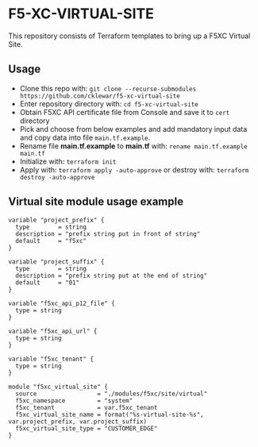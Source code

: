 # F5-XC-VIRTUAL-SITE
This repository consists of Terraform templates to bring up a F5XC Virtual Site.

## Usage

- Clone this repo with: `git clone --recurse-submodules https://github.com/cklewar/f5-xc-virtual-site`
- Enter repository directory with: `cd f5-xc-virtual-site`
- Obtain F5XC API certificate file from Console and save it to `cert` directory
- Pick and choose from below examples and add mandatory input data and copy data into file `main.tf.example`.
- Rename file __main.tf.example__ to __main.tf__ with: `rename main.tf.example main.tf`
- Initialize with: `terraform init`
- Apply with: `terraform apply -auto-approve` or destroy with: `terraform destroy -auto-approve`

## Virtual site module usage example

````hcl
variable "project_prefix" {
  type        = string
  description = "prefix string put in front of string"
  default     = "f5xc"
}

variable "project_suffix" {
  type        = string
  description = "prefix string put at the end of string"
  default     = "01"
}

variable "f5xc_api_p12_file" {
  type = string
}

variable "f5xc_api_url" {
  type = string
}

variable "f5xc_tenant" {
  type = string
}

module "f5xc_virtual_site" {
  source                 = "./modules/f5xc/site/virtual"
  f5xc_namespace         = "system"
  f5xc_tenant            = var.f5xc_tenant
  f5xc_virtual_site_name = format("%s-virtual-site-%s", var.project_prefix, var.project_suffix)
  f5xc_virtual_site_type = "CUSTOMER_EDGE"
}
````